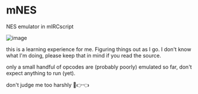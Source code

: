 # mNES
NES emulator in mIRCscript

![image](https://github.com/LynnDrumm/mNES/assets/80856352/cff090ab-e14c-46e6-a0ed-bccdd5f9d22d)

this is a learning experience for me. Figuring things out as I go. I don't know what I'm doing, please keep that in mind if you read the source.

only a small handful of opcodes are (probably poorly) emulated so far, don't expect anything to run (yet).

don't judge me too harshly 🥺👉👈
